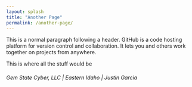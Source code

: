 ```yaml
---
layout: splash
title: "Another Page"
permalink: /another-page/
---
```


This is a normal paragraph following a header. GitHub is a code hosting platform for version control and collaboration. It lets you and others work together on projects from anywhere.

This is where all the stuff would be

###### Gem State Cyber, LLC | Eastern Idaho | Justin Garcia
